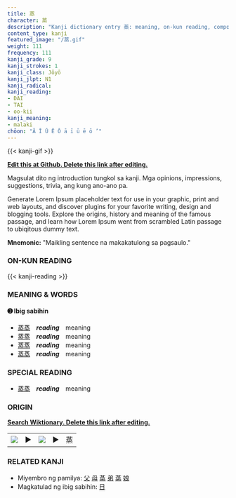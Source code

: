 ```yaml
---
title: 蒸
character: 蒸
description: "Kanji dictionary entry 蒸: meaning, on-kun reading, compounds, origin, related kanji"
content_type: kanji
featured_image: "/蒸.gif"
weight: 111
frequency: 111
kanji_grade: 9
kanji_strokes: 1
kanji_class: Jōyō
kanji_jlpt: N1
kanji_radical: 
kanji_reading: 
- DAI
- TAI
- oo-kii
kanji_meaning:
- malaki
chōon: "Ā Ī Ū Ē Ō ā ī ū ē ō ’"
---
```

[//]: # (Don't edit the line below. Kanji animated GIF code is automatically generated.)
{{< kanji-gif >}}

[//]: # (Edit below this line.)

**[Edit this at Github. Delete this link after editing.](https://github.com/tim0g/tim/tree/main/content/kanji/蒸/index.md)**

Magsulat dito ng introduction tungkol sa kanji. Mga opinions, impressions, suggestions, trivia, ang kung ano-ano pa.

Generate Lorem Ipsum placeholder text for use in your graphic, print and web layouts, and discover plugins for your favorite writing, design and blogging tools. Explore the origins, history and meaning of the famous passage, and learn how Lorem Ipsum went from scrambled Latin passage to ubiqitous dummy text.
 
**Mnemonic:** "Maikling sentence na makakatulong sa pagsaulo."

### ON-KUN READING

[//]: # (Don't edit the line below. ON-KUN READING code is automatically generated.)
{{< kanji-reading >}}

### MEANING & WORDS

#### ➊ **Ibig sabihin**
  - [蒸](../蒸)[蒸](../蒸)　***reading***　meaning
  - [蒸](../蒸)[蒸](../蒸)　***reading***　meaning
  - [蒸](../蒸)[蒸](../蒸)　***reading***　meaning
  - [蒸](../蒸)[蒸](../蒸)　***reading***　meaning

### SPECIAL READING
  - [蒸](../蒸)[蒸](../蒸)　***reading***　meaning

### ORIGIN

**[Search Wiktionary. Delete this link after editing.](https://wiktionary.org/wiki/蒸)**
<table class="kanji-table"><tr><td>
<img src="60px-蒸-bronze.svg.png">
</td><td>▶</td><td>
<img src="60px-蒸-oracle.svg.png">
</td><td>▶</td>
<td class="kanji-origin">蒸</td>
</tr></table>

### RELATED KANJI
- Miyembro ng pamilya: [父](../父) [母](../母) [蒸](../蒸) [弟](../弟) [蒸](../蒸) [娘](../娘)
- Magkatulad ng ibig sabihin: [日](../日)
